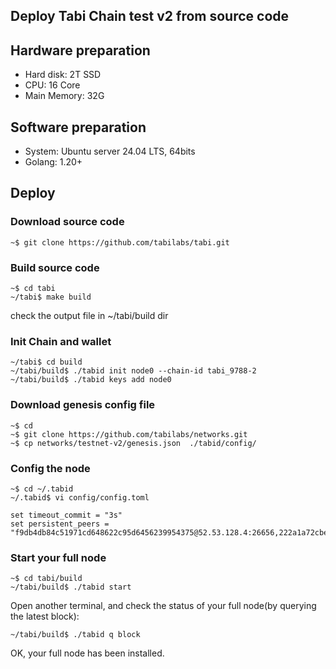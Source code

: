 ## Deploy Tabi Chain test v2 from source code

## Hardware preparation
- Hard disk: 2T SSD
- CPU: 16 Core
- Main Memory: 32G

## Software preparation
- System: Ubuntu server 24.04 LTS, 64bits
- Golang: 1.20+

## Deploy
### Download source code
```shell
~$ git clone https://github.com/tabilabs/tabi.git
```

### Build source code
```shell
~$ cd tabi
~/tabi$ make build
```

check the output file in ~/tabi/build dir


### Init Chain and wallet
```shell
~/tabi$ cd build
~/tabi/build$ ./tabid init node0 --chain-id tabi_9788-2
~/tabi/build$ ./tabid keys add node0
```

### Download genesis config file
```shell
~$ cd 
~$ git clone https://github.com/tabilabs/networks.git
~$ cp networks/testnet-v2/genesis.json  ./tabid/config/
```

### Config the node
```shell
~$ cd ~/.tabid
~/.tabid$ vi config/config.toml

set timeout_commit = "3s"
set persistent_peers = "f9db4db84c51971cd648622c95d6456239954375@52.53.128.4:26656,222a1a72cbeab675379c017ced64f2e27f156725@54.241.128.139:26656,13e5b935798f612f9d64dde263376dedc81bb64a@54.176.175.50:26656,b39f1c0bb689516020653b4937fcc42d6e4d39b6@54.177.180.136:26656"
```



### Start your full node
```shell
~$ cd tabi/build
~/tabi/build$ ./tabid start
```

Open another terminal, and check the status of your full node(by querying the latest block):
```shell
~/tabi/build$ ./tabid q block
```

OK, your full node has been installed.


